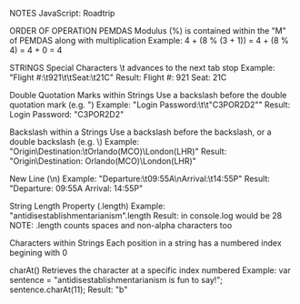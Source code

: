NOTES
JavaScript: Roadtrip

ORDER OF OPERATION
  PEMDAS
  Modulus (%) is contained within the "M" of PEMDAS along with multiplication
  Example: 4 + (8 % (3 + 1)) = 4 + (8 % 4) = 4 + 0 = 4

STRINGS
 Special Characters
  \t advances to the next tab stop
  Example: "Flight #:\t921\t\tSeat:\t21C"
  Result: Flight #: 921   Seat: 21C

 Double Quotation Marks within Strings
  Use a backslash before the double quotation mark (e.g. \")
  Example: "Login Password:\t\t\"C3POR2D2""
  Result: Login Password:   "C3POR2D2"

  Backslash within a Strings
    Use a backslash before the backslash, or a double backslash (e.g. \\)
    Example: "Origin\\Destination:\tOrlando(MCO)\\London(LHR)"
    Result: "Origin\Destination:  Orlando(MCO)\London(LHR)"

  New Line (\n)
    Example: "Departure:\t09:55A\nArrival:\t14:55P"
    Result: "Departure: 09:55A
            Arrival:    14:55P"

  String Length Property (.length)
  Example: "antidisestablishmentarianism".length
  Result: in console.log would be 28
  NOTE: .length counts spaces and non-alpha characters too

  Characters within Strings
    Each position in a string has a numbered index begining with 0

  charAt()
    Retrieves the character at a specific index numbered
    Example: var sentence = "antidisestablishmentarianism is fun to say!";
              sentence.charAt(11);
    Result: "b"
